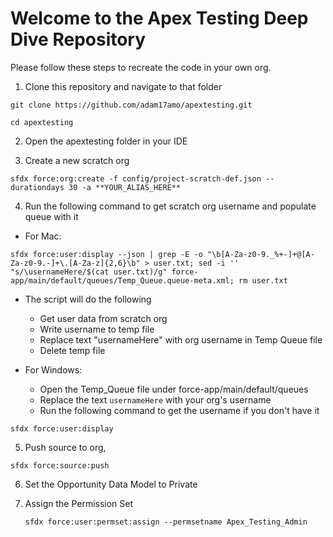 # Welcome to the Apex Testing Deep Dive Repository

Please follow these steps to recreate the code in your own org.

1. Clone this repository and navigate to that folder 
```
git clone https://github.com/adam17amo/apextesting.git
```
```
cd apextesting
```

2. Open the apextesting folder in your IDE

3. Create a new scratch org
```
sfdx force:org:create -f config/project-scratch-def.json --durationdays 30 -a **YOUR_ALIAS_HERE**
```

4. Run the following command to get scratch org username and populate queue with it 

- For Mac:
```
sfdx force:user:display --json | grep -E -o "\b[A-Za-z0-9._%+-]+@[A-Za-z0-9.-]+\.[A-Za-z]{2,6}\b" > user.txt; sed -i '' "s/\usernameHere/$(cat user.txt)/g" force-app/main/default/queues/Temp_Queue.queue-meta.xml; rm user.txt
```
- The script will do the following
   - Get user data from scratch org
   - Write username to temp file
   - Replace text "usernameHere" with org username in Temp Queue file
   - Delete temp file

- For Windows:
   - Open the Temp_Queue file under force-app/main/default/queues
   - Replace the text `usernameHere` with your org's username
   - Run the following command to get the username if you don't have it
```
sfdx force:user:display
```

5. Push source to org, 
```
sfdx force:source:push
```

6. Set the Opportunity Data Model to Private

7. Assign the Permission Set
   ```
   sfdx force:user:permset:assign --permsetname Apex_Testing_Admin
   ```
